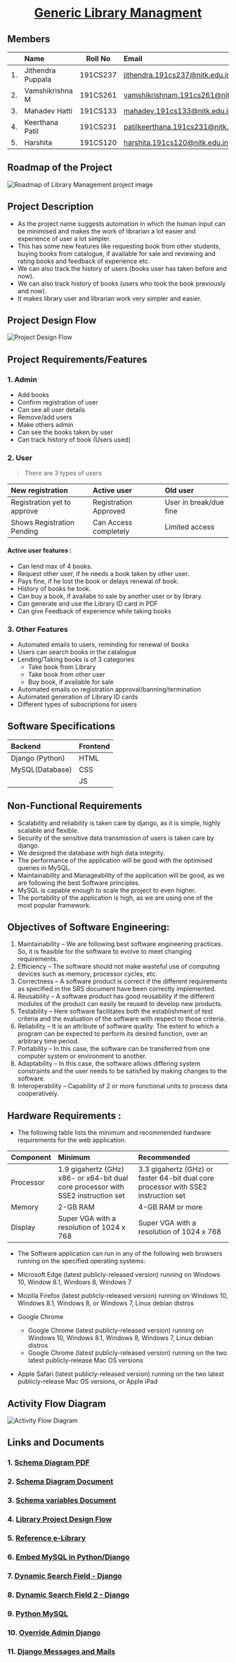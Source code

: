 <a href="https://jithendra1798.pythonanywhere.com/"><h1 align = "center">Generic Library Managment</h1></a>

## Members
||Name|Roll No|Email|
|---:|:---|:---:|:---|
|1.| Jithendra Puppala | 191CS237 | <jithendra.191cs237@nitk.edu.in> |
|2.| Vamshikrishna M | 191CS261 | <vamshikrishnam.191cs261@nitk.edu.in>|
|3.| Mahadev Hatti  | 191CS133 |<mahadev.191cs133@nitk.edu.in>|
|4.| Keerthana Patil | 191CS231 |<patilkeerthana.191cs231@nitk.edu.in>|
|5.| Harshita | 191CS120 |<harshita.191cs120@nitk.edu.in>|

## Roadmap of the Project
![Roadmap of Library Management project image](https://raw.githubusercontent.com/jithendra1798/SE-Project/main/assets/Library%20Roadmap.jpg)

## Project Description
* As the project name suggests automation in which the human input can be minimised and makes the work of librarian a lot easier and experience of user a lot simpler.
* This has some new features like requesting book from other students, buying books from catalogue, if available for sale and reviewing and rating books and feedback of experience etc.  
* We can also track the history of users (books user has taken before and now).  
* We can also track history of books (users who took the book previously and now).  
* It makes library user and librarian work very simpler and easier.  

## Project Design Flow
![Project Design Flow](https://github.com/jithendra1798/SE-Project/blob/main/assets/Project%20Design%20Flow.png)


## Project Requirements/Features

### 1. Admin
 * Add books
 * Confirm registration of user
 * Can see all user details
 * Remove/add users
 * Make others admin
 * Can see the books taken by user
 * Can track history of book (Users used)


### 2. User
> There are 3 types of users
 
|New registration|Active user|Old user|
|:---|:---|:---|
|Registration yet to approve|Registration Approved|User in break/due fine|
|Shows Registration Pending|Can Access completely|Limited access|

#### Active user features :
- Can lend max of 4 books.
- Request other user, if he needs a book taken by other user.
- Pays fine, if he lost the book or delays renewal of book.
- History of books he took.
- Can buy a book, if availabe to sale by another user or by library.
- Can generate and use the Library ID card in PDF
- Can give Feedback of experience while taking books

### 3. Other Features
- Automated emails to users, reminding for renewal of books
- Users can search books in the catalogue
- Lending/Taking books is of 3 categories
    - Take book from Library
    - Take book from other user
    - Buy book, if available for sale
- Automated emails on registration approval/banning/termination
- Automated generation of Library ID cards
- Different types of subscriptions for users

## Software Specifications
|Backend|Frontend|
|:---|:---|
|Django (Python)|HTML|
MySQL(Database)|CSS|
|   |JS|

## Non-Functional Requirements
- Scalability and reliability is taken care by django, as it is simple, highly scalable and flexible.
- Security of the sensitive data transmission of users is taken care by django.
- We designed the database with high data integrity.
- The performance of the application will be good with the optimised queries in MySQL.
- Maintainability and Manageability of the application will be good, as we are following the best Software principles.
- MySQL is capable enough to scale the project to even higher.
- The portability of the application is high, as we are using one of the most popular framework.


## Objectives of Software Engineering: 

1. Maintainability – We are following best software engineering practices. So, it is feasible for the software to evolve to meet changing requirements.
2. Efficiency – The software should not make wasteful use of computing devices such as memory, processor cycles, etc.
3. Correctness – A software product is correct if the different requirements as specified in the SRS document have been correctly implemented.
4. Reusability – A software product has good reusability if the different modules of the product can easily be reused to develop new products.
5. Testability – Here software facilitates both the establishment of test criteria and the evaluation of the software with respect to those criteria.
6. Reliability – It is an attribute of software quality. The extent to which a program can be expected to perform its desired function, over an arbitrary time period.
7. Portability – In this case, the software can be transferred from one computer system or environment to another.
8. Adaptability – In this case, the software allows differing system constraints and the user needs to be satisfied by making changes to the software.
9. Interoperability – Capability of 2 or more functional units to process data cooperatively.


## Hardware Requirements : 
- The following table lists the minimum and recommended hardware requirements for the web application.

|Component|Minimum|Recommended|
|:---|:---|:---|
|Processor|1.9 gigahertz (GHz) x86- or x64-bit dual core processor with SSE2 instruction set|3.3 gigahertz (GHz) or faster 64-bit dual core processor with SSE2 instruction set|
|Memory|2-GB RAM|4-GB RAM or more|
|Display|Super VGA with a resolution of 1024 x 768|Super VGA with a resolution of 1024 x 768|

- The Software application can run in any of the following web browsers running on the specified operating systems:
- Microsoft Edge (latest publicly-released version) running on Windows 10, Window 8.1, Windows 8, Windows 7
- Mozilla Firefox (latest publicly-released version) running on Windows 10, Windows 8.1, Windows 8, or Windows 7, Linux debian distros

- Google Chrome
    - Google Chrome (latest publicly-released version) running on Windows 10, Windows 8.1, Windows 8, Windows 7, Linux debian distros
    - Google Chrome (latest publicly-released version) running on the two latest publicly-release Mac OS versions
- Apple Safari (latest publicly-released version) running on the two latest publicly-release Mac OS versions, or Apple iPad

## Activity Flow Diagram
![Activity Flow Diagram](https://raw.githubusercontent.com/jithendra1798/SE-Project/main/assets/Dataflow1.png)



## Links and Documents
### 1. [Schema Diagram PDF](https://github.com/jithendra1798/SE-Project/blob/main/assets/Tables%20Schema1.pdf)
### 2. [Schema Diagram Document](https://docs.google.com/document/d/1f0tBZoOreObHvXWhmM2hPPdkngzHdIXYdW9x57JuSEk/edit)
### 3. [Schema variables Document](https://docs.google.com/document/d/1xRhhgMQ8qZG436_hzpF3xj-nXgE0rf1wI6bEavzY5KE/edit)
### 4. [Library Project Design Flow](https://whimsical.com/library-8khLqftvQHyXJhb3m7ecsL)
### 5. [Reference e-Library](https://www.edigitallibrary.com/)
### 6. [Embed MySQL in Python/Django](https://www.tutorialspoint.com/python_data_access/python_mysql_introduction.htm)
### 7. [Dynamic Search Field - Django](https://betterprogramming.pub/how-to-make-search-fields-dynamic-in-django-rest-framework-72922bfa1543)
### 8. [Dynamic Search Field 2 - Django](https://openfolder.sh/django-tutorial-as-you-type-search-with-ajax)
### 9. [Python MySQL](https://www.w3schools.com/python/python_mysql_getstarted.asp)
### 10. [Override Admin Django](https://docs.djangoproject.com/en/3.2/ref/contrib/admin/#admin-overriding-templates)
### 11. [Django Messages and Mails](https://www.ordinarycoders.com/blog/article/django-messages-framework)
